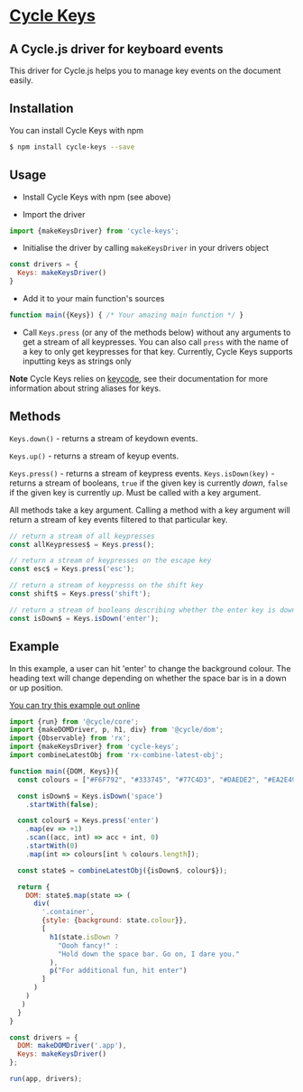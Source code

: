 # [Cycle Keys](http://raquelxmoss.github.io/cycle-keys)
## A Cycle.js driver for keyboard events

This driver for Cycle.js helps you to manage key events on the document easily.

## Installation

You can install Cycle Keys with npm

```bash
$ npm install cycle-keys --save
```

## Usage

- Install Cycle Keys with npm (see above)

- Import the driver

```js
import {makeKeysDriver} from 'cycle-keys';
```

- Initialise the driver by calling `makeKeysDriver` in your drivers object

```js
const drivers = {
  Keys: makeKeysDriver()
}
```

- Add it to your main function's sources

```js
function main({Keys}) { /* Your amazing main function */ }
```

- Call `Keys.press` (or any of the methods below) without any arguments to get a stream of all keypresses. You can also call `press` with the name of a key to only get keypresses for that key. Currently, Cycle Keys supports inputting keys as strings only

**Note** Cycle Keys relies on [keycode](https://github.com/timoxley/keycode), see their documentation for more information about string aliases for keys.

## Methods

`Keys.down()` - returns a stream of keydown events.

`Keys.up()` - returns a stream of keyup events.

`Keys.press()` - returns a stream of keypress events.
`Keys.isDown(key)` - returns a stream of booleans, `true` if the given key is currently _down_, `false` if the given key is currently _up_. Must be called with a key argument.

All methods take a key argument. Calling a method with a key argument will return a stream of key events filtered to that particular key.

```js
// return a stream of all keypresses
const allKeypresses$ = Keys.press();

// return a stream of keypresses on the escape key
const esc$ = Keys.press('esc');

// return a stream of keypresss on the shift key
const shift$ = Keys.press('shift');

// return a stream of booleans describing whether the enter key is down or up
const isDown$ = Keys.isDown('enter');
```

## Example

In this example, a user can hit 'enter' to change the background colour. The heading text will change depending on whether the space bar is in a down or up position.

[You can try this example out online](http://raquelxmoss.github.io/cycle-keys)

```js
import {run} from '@cycle/core';
import {makeDOMDriver, p, h1, div} from '@cycle/dom';
import {Observable} from 'rx';
import {makeKeysDriver} from 'cycle-keys';
import combineLatestObj from 'rx-combine-latest-obj';

function main({DOM, Keys}){
  const colours = ["#F6F792", "#333745", "#77C4D3", "#DAEDE2", "#EA2E49"];

  const isDown$ = Keys.isDown('space')
    .startWith(false);

  const colour$ = Keys.press('enter')
    .map(ev => +1)
    .scan((acc, int) => acc + int, 0)
    .startWith(0)
    .map(int => colours[int % colours.length]);

  const state$ = combineLatestObj({isDown$, colour$});

  return {
    DOM: state$.map(state => (
      div(
        '.container',
        {style: {background: state.colour}},
        [
          h1(state.isDown ?
            "Oooh fancy!" :
            "Hold down the space bar. Go on, I dare you."
          ),
          p("For additional fun, hit enter")
        ]
      )
    )
   )
  }
}

const drivers = {
  DOM: makeDOMDriver('.app'),
  Keys: makeKeysDriver()
};

run(app, drivers);
```